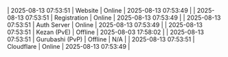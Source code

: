 | 2025-08-13 07:53:51 | Website | Online | 2025-08-13 07:53:49 |
| 2025-08-13 07:53:51 | Registration | Online | 2025-08-13 07:53:49 |
| 2025-08-13 07:53:51 | Auth Server | Online | 2025-08-13 07:53:49 |
| 2025-08-13 07:53:51 | Kezan (PvE) | Offline | 2025-08-03 17:58:02 |
| 2025-08-13 07:53:51 | Gurubashi (PvP) | Offline | N/A |
| 2025-08-13 07:53:51 | Cloudflare | Online | 2025-08-13 07:53:49 |
